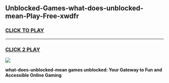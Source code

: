 
## Unblocked-Games-what-does-unblocked-mean-Play-Free-xwdfr
<h3>
<a href="https://premium76.site?title=what-does-unblocked-mean&ref=21A">CLICK TO PLAY</a></h3>
<hr>

<h3>
<a href="https://premium76.site?title=what-does-unblocked-mean&ref=21A">CLICK 2 PLAY</a>
  
</h3>

<a href="https://premium76.site?title=what-does-unblocked-mean&ref=21A"><img src="https://clearcache.store/games.png"></a>


**what-does-unblocked-mean games unblocked: Your Gateway to Fun and Accessible Online Gaming**
